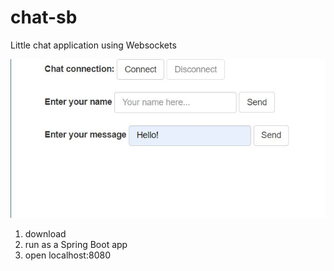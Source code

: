 # chat-sb

Little chat application using Websockets

![](chat-screen_cr.jpg)

1. download
2. run as a Spring Boot app
3. open localhost:8080
